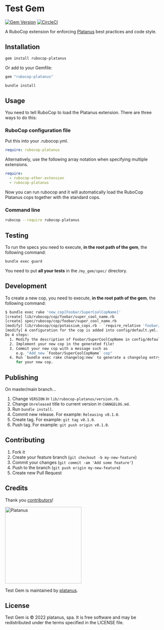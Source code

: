 # Test Gem

[![Gem Version](https://badge.fury.io/rb/rubocop-platanus.svg)](https://badge.fury.io/rb/rubocop-platanus)
[![CircleCI](https://circleci.com/gh/platanus/rubocop-platanus.svg?style=shield)](https://app.circleci.com/pipelines/github/platanus/rubocop-platanus)

A RuboCop extension for enforcing [Platanus](https://github.com/platanus) best practices and code style.

## Installation

```bash
gem install rubocop-platanus
```

Or add to your Gemfile:

```ruby
gem "rubocop-platanus"
```

```bash
bundle install
```

## Usage

You need to tell RuboCop to load the Platanus extension. There are three ways to do this:

### RuboCop configuration file

Put this into your .rubocop.yml.

```yaml
require: rubocop-platanus
```

Alternatively, use the following array notation when specifying multiple extensions.

```yaml
require:
  - rubocop-other-extension
  - rubocop-platanus
```

Now you can run rubocop and it will automatically load the RuboCop Platanus cops together with the standard cops.

### Command line

```bash
rubocop --require rubocop-platanus
```

## Testing

To run the specs you need to execute, **in the root path of the gem**, the following command:

```bash
bundle exec guard
```

You need to put **all your tests** in the `/my_gem/spec/` directory.

## Development

To create a new cop, you need to execute, **in the root path of the gem**, the following command:

```bash
$ bundle exec rake 'new_cop[Foobar/SuperCoolCopName]'
[create] lib/rubocop/cop/foobar/super_cool_name.rb
[create] spec/rubocop/cop/foobar/super_cool_name.rb
[modify] lib/rubocop/cop/potassium_cops.rb - `require_relative 'foobar/super_cool_name'` was injected.
[modify] A configuration for the cop is added into config/default.yml.
Do 4 steps:
  1. Modify the description of Foobar/SuperCoolCopName in config/default.yml
  2. Implement your new cop in the generated file!
  3. Commit your new cop with a message such as
     e.g. "Add new `Foobar/SuperCoolCopName` cop"
  4. Run `bundle exec rake changelog:new` to generate a changelog entry
     for your new cop.
```

## Publishing

On master/main branch...

1. Change `VERSION` in `lib/rubocop-platanus/version.rb`.
2. Change `Unreleased` title to current version in `CHANGELOG.md`.
3. Run `bundle install`.
4. Commit new release. For example: `Releasing v0.1.0`.
5. Create tag. For example: `git tag v0.1.0`.
6. Push tag. For example: `git push origin v0.1.0`.

## Contributing

1. Fork it
2. Create your feature branch (`git checkout -b my-new-feature`)
3. Commit your changes (`git commit -am 'Add some feature'`)
4. Push to the branch (`git push origin my-new-feature`)
5. Create new Pull Request

## Credits

Thank you [contributors](https://github.com/platanus/rubocop-platanus/graphs/contributors)!

<img src="http://platan.us/gravatar_with_text.png" alt="Platanus" width="250"/>

Test Gem is maintained by [platanus](http://platan.us).

## License

Test Gem is © 2022 platanus, spa. It is free software and may be redistributed under the terms specified in the LICENSE file.
